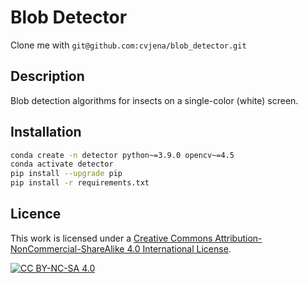 # Blob Detector

Clone me with `git@github.com:cvjena/blob_detector.git`

## Description
Blob detection algorithms for insects on a single-color (white) screen.

## Installation

```bash
conda create -n detector python~=3.9.0 opencv~=4.5
conda activate detector
pip install --upgrade pip
pip install -r requirements.txt
```

## Licence
This work is licensed under a
[Creative Commons Attribution-NonCommercial-ShareAlike 4.0 International License][cc-by-nc-sa].

[![CC BY-NC-SA 4.0][cc-by-nc-sa-image]][cc-by-nc-sa]

[cc-by-nc-sa]: http://creativecommons.org/licenses/by-nc-sa/4.0/
[cc-by-nc-sa-image]: https://licensebuttons.net/l/by-nc-sa/4.0/88x31.png
